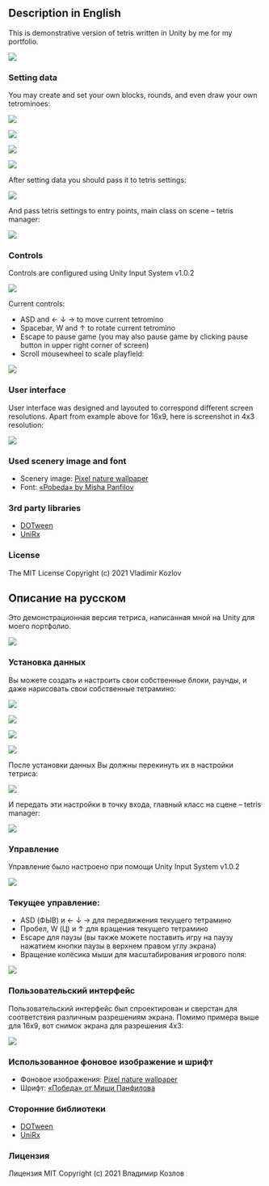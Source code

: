 ## Description in English
This is demonstrative version of tetris written in Unity by me for my portfolio.

![](https://raw.githubusercontent.com/daisoto/tetris/main/ReadmeImages/16x9screen.png)

### Setting data
You may create and set your own blocks, rounds, and even draw your own tetrominoes:

![](https://raw.githubusercontent.com/daisoto/tetris/main/ReadmeImages/datacreation.png)

![](https://raw.githubusercontent.com/daisoto/tetris/main/ReadmeImages/blockdataediting.png)

![](https://raw.githubusercontent.com/daisoto/tetris/main/ReadmeImages/rounddataediting.png)

![](https://raw.githubusercontent.com/daisoto/tetris/main/ReadmeImages/tetrominodataediting.png)

After setting data you should pass it to tetris settings:

![](https://raw.githubusercontent.com/daisoto/tetris/main/ReadmeImages/tetrissettingsediting.png)

And pass tetris settings to entry points, main class on scene – tetris manager: 

![](https://raw.githubusercontent.com/daisoto/tetris/main/ReadmeImages/tetrismanager.png)
### Controls
Controls are configured using Unity Input System v1.0.2

![](https://raw.githubusercontent.com/daisoto/tetris/main/ReadmeImages/controls.png)

Current controls:
- ASD and ← ↓ → to move current tetromino
- Spacebar, W and ↑ to rotate current tetromino
- Escape to pause game (you may also pause game by clicking pause button in upper right corner of screen)
- Scroll mousewheel to scale playfield:

![](https://raw.githubusercontent.com/daisoto/tetris/main/ReadmeImages/scale.png)

### User interface
User interface was designed and layouted to correspond different screen resolutions. Apart from example above for 16x9, here is screenshot in 4x3 resolution:

![](https://raw.githubusercontent.com/daisoto/tetris/main/ReadmeImages/4x3screen.png)


### Used scenery image and font
- Scenery image: [Pixel nature wallpaper](https://wallpaperaccess.com/pixel-nature)
- Font: [«Pobeda» by Misha Panfilov](http://mishapanfilov.ru/fonts/pobeda/font_pobeda.html)

### 3rd party libraries
- [DOTween](http://dotween.demigiant.com/) 
- [UniRx](https://github.com/neuecc/UniRx)

### License
The MIT License
Copyright (c) 2021 Vladimir Kozlov

## Описание на русском
Это демонстрационная версия тетриса, написанная мной на Unity для моего портфолио.

![](https://raw.githubusercontent.com/daisoto/tetris/main/ReadmeImages/16x9screen.png)

### Установка данных
Вы можете создать и настроить свои собственные блоки, раунды, и даже нарисовать свои собственные тетрамино:

![](https://raw.githubusercontent.com/daisoto/tetris/main/ReadmeImages/datacreation.png)

![](https://raw.githubusercontent.com/daisoto/tetris/main/ReadmeImages/blockdataediting.png)

![](https://raw.githubusercontent.com/daisoto/tetris/main/ReadmeImages/rounddataediting.png)

![](https://raw.githubusercontent.com/daisoto/tetris/main/ReadmeImages/tetrominodataediting.png)

После установки данных Вы должны перекинуть их в настройки тетриса:

![](https://raw.githubusercontent.com/daisoto/tetris/main/ReadmeImages/tetrissettingsediting.png)

И передать эти настройки в точку входа, главный класс на сцене – tetris manager:

![](https://raw.githubusercontent.com/daisoto/tetris/main/ReadmeImages/tetrismanager.png)

### Управление
Управление было настроено при помощи Unity Input System v1.0.2

![](https://raw.githubusercontent.com/daisoto/tetris/main/ReadmeImages/controls.png)

### Текущее управление:
- ASD (ФЫВ) и ← ↓ → для передвижения текущего тетрамино
- Пробел, W (Ц) и ↑ для вращения текущего тетрамино
- Escape для паузы (вы также можете поставить игру на паузу нажатием кнопки паузы в верхнем правом углу экрана)
- Вращение колёсика мыши для масштабирования игрового поля:

![](https://raw.githubusercontent.com/daisoto/tetris/main/ReadmeImages/scale.png)

### Пользовательский интерфейс
Пользовательский интерфейс был спроектирован и сверстан для соответствия различным разрешениям экрана. Помимо примера выше для 16x9, вот снимок экрана для разрешения 4х3:

![](https://raw.githubusercontent.com/daisoto/tetris/main/ReadmeImages/4x3screen.png)


### Использованное фоновое изображение и шрифт
- Фоновое изображения: [Pixel nature wallpaper](https://wallpaperaccess.com/pixel-nature)
- Шрифт: [«Победа» от Миши Панфилова](http://mishapanfilov.ru/fonts/pobeda/font_pobeda.html)

### Сторонние библиотеки
- [DOTween](http://dotween.demigiant.com/) 
- [UniRx](https://github.com/neuecc/UniRx)

### Лицензия
Лицензия MIT
Copyright (c) 2021 Владимир Козлов